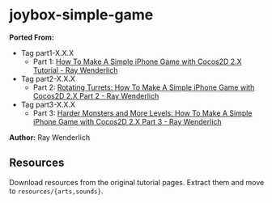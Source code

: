 # joybox-simple-game

**Ported From:**
  * Tag part1-X.X.X
    * Part 1: [How To Make A Simple iPhone Game with Cocos2D 2.X Tutorial - Ray Wenderlich](http://www.raywenderlich.com/25736/how-to-make-a-simple-iphone-game-with-cocos2d-2-x-tutorial)
  * Tag part2-X.X.X
    * Part 2: [Rotating Turrets: How To Make A Simple iPhone Game with Cocos2D 2.X Part 2 - Ray Wenderlich](http://www.raywenderlich.com/25791/rotating-turrets-how-to-make-a-simple-iphone-game-with-cocos2d-2-x-part-2)
  * Tag part3-X.X.X
    * Part 3: [Harder Monsters and More Levels: How To Make A Simple iPhone Game with Cocos2D 2.X Part 3 - Ray Wenderlich](http://www.raywenderlich.com/25806/harder-monsters-and-more-levels-how-to-make-a-simple-iphone-game-with-cocos2d-2-x-part-3)

**Author:** Ray Wenderlich

## Resources
Download resources from the original tutorial pages.
Extract them and move to `resources/{arts,sounds}`.
